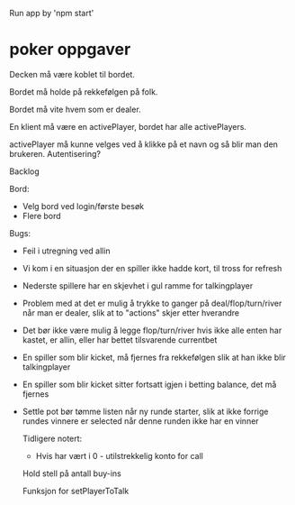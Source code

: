 Run app by 'npm start'


# poker oppgaver
Decken må være koblet til bordet.

Bordet må holde på rekkefølgen på folk.

Bordet må vite hvem som er dealer.

En klient må være en activePlayer, bordet har alle activePlayers.

activePlayer må kunne velges ved å klikke på et navn og så blir man den brukeren. Autentisering?



Backlog

Bord:
- Velg bord ved login/første besøk
- Flere bord

Bugs:
- Feil i utregning ved allin
- Vi kom i en situasjon der en spiller ikke hadde kort, til tross for refresh
- Nederste spillere har en skjevhet i gul ramme for talkingplayer
- Problem med at det er mulig å trykke to ganger på deal/flop/turn/river når man er dealer, slik at to "actions" skjer etter hverandre
- Det bør ikke være mulig å legge flop/turn/river hvis ikke alle enten har kastet, er allin, eller har bettet tilsvarende currentbet
- En spiller som blir kicket, må fjernes fra rekkefølgen slik at han ikke blir talkingplayer
- En spiller som blir kicket sitter fortsatt igjen i betting balance, det må fjernes
- Settle pot bør tømme listen når ny runde starter, slik at ikke forrige rundes vinnere er selected når denne runden ikke har en vinner


	Tidligere notert:

	- Hvis har vært i 0 - utilstrekkelig konto for call

	Hold stell på antall buy-ins

	Funksjon for setPlayerToTalk

	



